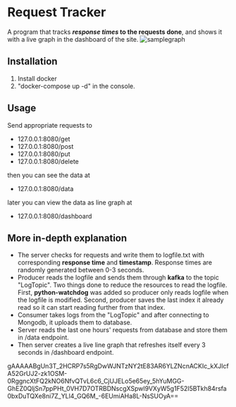 # Request Tracker
A program that tracks **_response times_ to the requests done**, and shows it with a live graph in the dashboard of the site.
![samplegraph](https://user-images.githubusercontent.com/80488910/112766093-f04b1780-9018-11eb-8ae7-3ff7c7c339c1.png)
## Installation
1. Install docker
2. "docker-compose up -d" in the console.

## Usage
Send appropriate requests to
- 127.0.0.1:8080/get
- 127.0.0.1:8080/post
- 127.0.0.1:8080/put
- 127.0.0.1:8080/delete

then you can see the data at
- 127.0.0.1:8080/data

later you can view the data as line graph at
- 127.0.0.1:8080/dashboard

## More in-depth explanation
- The server checks for requests and write them to logfile.txt with corresponding **response time** and **timestamp**. Response times are randomly generated between 0-3 seconds.  
- Producer reads the logfile and sends them through **kafka** to the topic "LogTopic". Two things done to reduce the resources to read the logfile. First, **python-watchdog** was added so producer only reads logfile when the logfile is modified. Second, producer saves the last index it already read so it can start reading further from that index.
- Consumer takes logs from the "LogTopic" and after connecting to Mongodb, it uploads them to database.  
- Server reads the last one hours' requests from database and store them in /data endpoint.  
- Then server creates a live line graph that refreshes itself every 3 seconds in /dashboard endpoint.

gAAAAABgUn3T_2HCRP7s5RgDwWJNTzNY2tE83AR6YLZNcnACKIc_kXJlcfA52GrUJ2-zk1OSM-0RggncXtFQ2kNO6NfvQTvL6c6_CjUJELo5e65ey_5hYuMGG-GhEZ0QljSn7ppPHt_0VH7D7OTRBDNscgXSpwl9VXyW5g1F52I5BTkh84rsfa0bxDuTQXe8ni7Z_YLl4_GQ6M_-6EUmiAHa8L-NsSUOyA==
